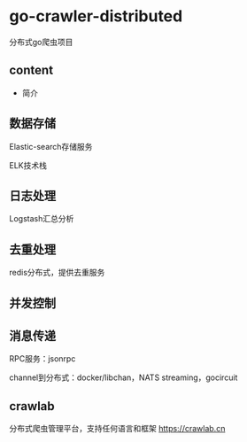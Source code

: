 # go-crawler-distributed
分布式go爬虫项目



## content

- 简介



## 数据存储

Elastic-search存储服务

ELK技术栈



## 日志处理

Logstash汇总分析

## 去重处理

redis分布式，提供去重服务

## 并发控制



## 消息传递

RPC服务：jsonrpc

channel到分布式：docker/libchan，NATS streaming，gocircuit


## crawlab
分布式爬虫管理平台，支持任何语言和框架 https://crawlab.cn